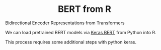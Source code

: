 <center>

# BERT from R

</center>

Bidirectional Encoder Representations from Transformers

We can load pretrained BERT models via [Keras BERT](https://github.com/CyberZHG/keras-bert) from Python into R.

This process requires some additional steps with python keras.

